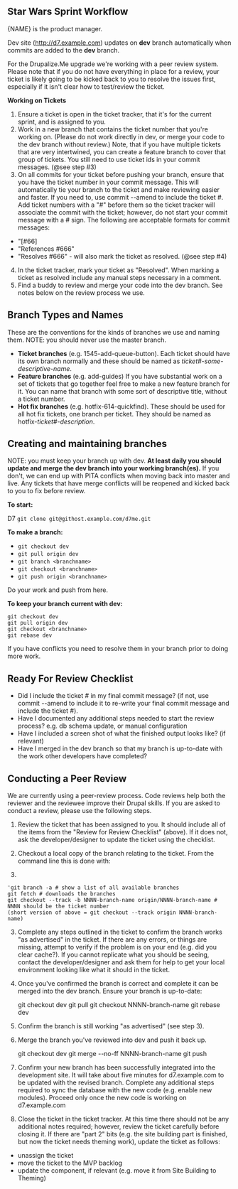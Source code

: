 Star Wars Sprint Workflow
-------------------------

{NAME} is the product manager.

Dev site (http://d7.example.com) updates on **dev** branch automatically when commits are added to the **dev** branch.

For the Drupalize.Me upgrade we're working with a peer review system. Please note that if you do not have everything in place for a review, your ticket is likely going to be kicked back to you to resolve the issues first, especially if it isn't clear how to test/review the ticket.

**Working on Tickets**

1. Ensure a ticket is open in the ticket tracker, that it's for the current sprint, and is assigned to you.
2. Work in a new branch that contains the ticket number that you're working on. (Please do not work directly in dev, or merge your code to the dev branch without review.) Note, that if you have multiple tickets that are very intertwined, you can create a feature branch to cover that group of tickets. You still need to use ticket ids in your commit messages. (@see step #3)
3. On all commits for your ticket before pushing your branch, ensure that you have the ticket number in your commit message. This will automatically tie your branch to the ticket and make reviewing easier and faster. If you need to, use commit --amend to include the ticket #.
Add ticket numbers with a "#" before them so the ticket tracker will associate the commit with the ticket; however, do not start your commit message with a # sign. The following are acceptable formats for commit messages:
  - "[#66]
  - "References #666"
  - "Resolves #666" - will also mark the ticket as resolved. (@see step #4)
4. In the ticket tracker, mark your ticket as "Resolved".
When marking a ticket as resolved include any manual steps necessary in a comment.
5. Find a buddy to review and merge your code into the dev branch. See notes below on the review process we use.

Branch Types and Names
----------------------
These are the conventions for the kinds of branches we use and naming them. NOTE: you should never use the master branch.

- **Ticket branches** (e.g. 1545-add-queue-button). Each ticket should have its own branch normally and these should be named as _ticket#-some-descriptive-name_.
- **Feature branches** (e.g. add-guides) If you have substantial work on a set of tickets that go together feel free to make a new feature branch for it. You can name that branch with some sort of descriptive title, without a ticket number.
- **Hot fix branches** (e.g. hotfix-614-quickfind). These should be used for all hot fix tickets, one branch per ticket. They should be named as hotfix-_ticket#-description_.

Creating and maintaining branches
-----------------
NOTE: you must keep your branch up with dev. **At least daily you should update and merge the dev branch into your working branch(es).** If you don't, we can end up with PITA conflicts when moving back into master and live. Any tickets that have merge conflicts will be reopened and kicked back to you to fix before review.

**To start:**

D7
    `git clone git@githost.example.com/d7me.git`

**To make a branch:**

 -  `git checkout dev`
 -  `git pull origin dev`
 -  `git branch <branchname>`
 -  `git checkout <branchname>`
 -  `git push origin <branchname>`

Do your work and push from here.

**To keep your branch current with dev:**

    git checkout dev
    git pull origin dev
    git checkout <branchname>
    git rebase dev

If you have conflicts you need to resolve them in your branch prior to doing more work.

Ready For Review Checklist
----------------------
- Did I include the ticket # in my final commit message? (if not, use commit --amend to include it to re-write your final commit message and include the ticket #).
- Have I documented any additional steps needed to start the review process? e.g. db schema update, or manual configuration
- Have I included a screen shot of what the finished output looks like? (if relevant)
- Have I merged in the dev branch so that my branch is up-to-date with the work other developers have completed?

Conducting a Peer Review
-----------------
We are currently using a peer-review process. Code reviews help both the reviewer and the reviewee improve their Drupal skills. If you are asked to conduct a review, please use the following steps.

1. Review the ticket that has been assigned to you. It should include all of the items from the "Review for Review Checklist" (above). If it does not, ask the developer/designer to update the ticket using the checklist.

2. Checkout a local copy of the branch relating to the ticket. From the command line this is done with:

3. 

    'git branch -a # show a list of all available branches
    git fetch # downloads the branches
    git checkout --track -b NNNN-branch-name origin/NNNN-branch-name # NNNN should be the ticket number
    (short version of above = git checkout --track origin NNNN-branch-name)

3. Complete any steps outlined in the ticket to confirm the branch works "as advertised" in the ticket. If there are any errors, or things are missing, attempt to verify if the problem is on your end (e.g. did you clear cache?). If you cannot replicate what you should be seeing, contact the developer/designer and ask them for help to get your local environment looking like what it should in the ticket.

4. Once you've confirmed the branch is correct and complete it can be merged into the dev branch. Ensure your branch is up-to-date:

    git checkout dev
    git pull
    git checkout NNNN-branch-name
    git rebase dev

5. Confirm the branch is still working "as advertised" (see step 3).

6. Merge the branch you've reviewed into dev and push it back up.

    git checkout dev
    git merge --no-ff NNNN-branch-name
    git push

7. Confirm your new branch has been successfully integrated into the development site. It will take about five minutes for d7.example.com to be updated with the revised branch. Complete any additional steps required to sync the database with the new code (e.g. enable new modules). Proceed only once the new code is working on d7.example.com

8. Close the ticket in the ticket tracker. At this time there should not be any additional notes required; however, review the ticket carefully before closing it. If there are "part 2" bits (e.g. the site building part is finished, but now the ticket needs theming work), update the ticket as follows:
  - unassign the ticket
  - move the ticket to the MVP backlog
  - update the component, if relevant (e.g. move it from Site Building to Theming)
